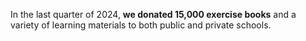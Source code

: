 In the last quarter of 2024, **we donated 15,000 exercise books** and a variety of learning materials to both public and private schools.
